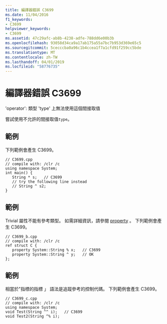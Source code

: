 ```yaml
---
title: 編譯器錯誤 C3699
ms.date: 11/04/2016
f1_keywords:
- C3699
helpviewer_keywords:
- C3699
ms.assetid: 47c29afc-ab8b-4238-adfe-788dd6e00b3b
ms.openlocfilehash: 93058d34ca9a17ab175a55a7bc7b953d369e65c5
ms.sourcegitcommit: 5cecccba0a96c1b4ccea1f7a1cfd91f259cc5bde
ms.translationtype: MT
ms.contentlocale: zh-TW
ms.lasthandoff: 04/01/2019
ms.locfileid: "58776735"
---
```

# <a name="compiler-error-c3699"></a>編譯器錯誤 C3699

'operator': 類型 'type' 上無法使用這個間接取值

嘗試使用不允許的間接取值`type`。

## <a name="example"></a>範例

下列範例會產生 C3699。

```
// C3699.cpp
// compile with: /clr /c
using namespace System;
int main() {
   String * s;   // C3699
   // try the following line instead
   // String ^ s2;
}
```

## <a name="example"></a>範例

Trivial 屬性不能有參考類型。 如需詳細資訊，請參閱 [property](../../extensions/property-cpp-component-extensions.md) 。 下列範例會產生 C3699。

```
// C3699_b.cpp
// compile with: /clr /c
ref struct C {
   property System::String % x;   // C3699
   property System::String ^ y;   // OK
};
```

## <a name="example"></a>範例

相當於"指標的指標 」 語法是追蹤參考的控制代碼。 下列範例會產生 C3699。

```
// C3699_c.cpp
// compile with: /clr /c
using namespace System;
void Test(String ^^ i);   // C3699
void Test2(String ^% i);
```